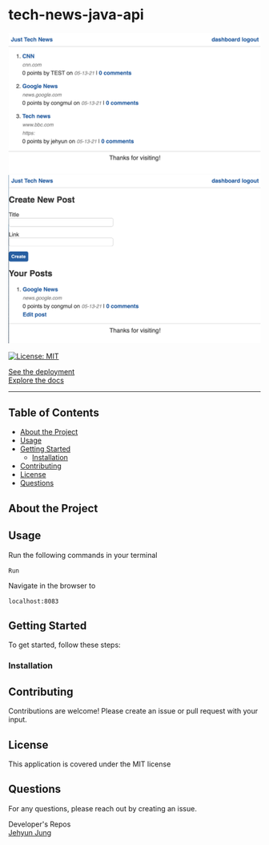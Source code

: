 # tech-news-java-api

![Userpage](readme-img/readme01.png) ![Searchpage](readme-img/readme02.png)

[![License: MIT](https://img.shields.io/badge/License-MIT-yellow.svg)](https://opensource.org/licenses/MIT)

[See the deployment](https://tech-news-java-api.herokuapp.com/)  
[Explore the docs](https://github.com/congmul/tech-news-java-api)

---

## Table of Contents

- [About the Project](#About-the-Project)
- [Usage](#Usage)
- [Getting Started](#Getting-Started)
    - [Installation](#Installation)
- [Contributing](#Contributing)
- [License](#License)
- [Questions](#Questions)

## About the Project

## Usage

Run the following commands in your terminal

    Run

Navigate in the browser to

    localhost:8083

## Getting Started

To get started, follow these steps:

### Installation


## Contributing

Contributions are welcome! Please create an issue or pull request with your input.

## License

This application is covered under the MIT license

## Questions

For any questions, please reach out by creating an issue.

Developer's Repos  
[Jehyun Jung](https://github.com/congmul)  
